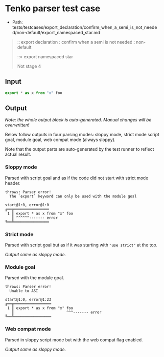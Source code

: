 # Tenko parser test case

- Path: tests/testcases/export_declaration/confirm_when_a_semi_is_not_needed/non-default/export_namespaced_star.md

> :: export declaration : confirm when a semi is not needed : non-default
>
> ::> export namespaced star
>
> Not stage 4

## Input

`````js
export * as x from "x" foo
`````

## Output

_Note: the whole output block is auto-generated. Manual changes will be overwritten!_

Below follow outputs in four parsing modes: sloppy mode, strict mode script goal, module goal, web compat mode (always sloppy).

Note that the output parts are auto-generated by the test runner to reflect actual result.

### Sloppy mode

Parsed with script goal and as if the code did not start with strict mode header.

`````
throws: Parser error!
  The `export` keyword can only be used with the module goal

start@1:0, error@1:0
╔══╦════════════════
 1 ║ export * as x from "x" foo
   ║ ^^^^^^------- error
╚══╩════════════════

`````

### Strict mode

Parsed with script goal but as if it was starting with `"use strict"` at the top.

_Output same as sloppy mode._

### Module goal

Parsed with the module goal.

`````
throws: Parser error!
  Unable to ASI

start@1:0, error@1:23
╔══╦═════════════════
 1 ║ export * as x from "x" foo
   ║                        ^^^------- error
╚══╩═════════════════

`````


### Web compat mode

Parsed in sloppy script mode but with the web compat flag enabled.

_Output same as sloppy mode._
